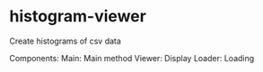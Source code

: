 histogram-viewer
================

Create histograms of csv data


Components:
  Main:                     Main method
  Viewer:          Display
  Loader:                   Loading
